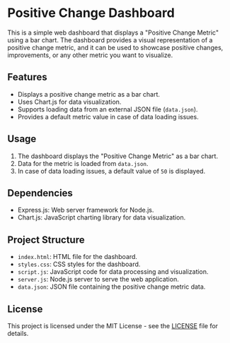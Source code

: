 # Positive Change Dashboard

This is a simple web dashboard that displays a "Positive Change Metric" using a bar chart. The dashboard provides a visual representation of a positive change metric, and it can be used to showcase positive changes, improvements, or any other metric you want to visualize.

## Features

- Displays a positive change metric as a bar chart.
- Uses Chart.js for data visualization.
- Supports loading data from an external JSON file (`data.json`).
- Provides a default metric value in case of data loading issues.

## Usage

1. The dashboard displays the "Positive Change Metric" as a bar chart.
2. Data for the metric is loaded from `data.json`.
3. In case of data loading issues, a default value of `50` is displayed.

## Dependencies

- Express.js: Web server framework for Node.js.
- Chart.js: JavaScript charting library for data visualization.

## Project Structure

- `index.html`: HTML file for the dashboard.
- `styles.css`: CSS styles for the dashboard.
- `script.js`: JavaScript code for data processing and visualization.
- `server.js`: Node.js server to serve the web application.
- `data.json`: JSON file containing the positive change metric data.

## License

This project is licensed under the MIT License - see the [LICENSE](LICENSE) file for details.
